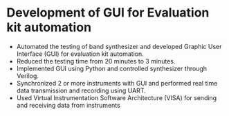# Development of GUI for Evaluation kit automation
* Automated the testing of band synthesizer and developed Graphic User Interface (GUI) for evaluation
kit automation.
* Reduced the testing time from 20 minutes to 3 minutes.
* Implemented GUI using Python and controlled synthesizer through Verilog.
* Synchronized 2 or more instruments with GUI and performed real time data transmission and recording using
UART.
* Used Virtual Instrumentation Software Architecture (VISA) for sending and receiving data from instruments

